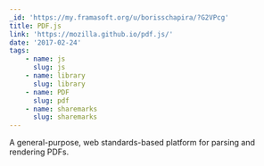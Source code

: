 ```yaml
---
_id: 'https://my.framasoft.org/u/borisschapira/?G2VPcg'
title: PDF.js
link: 'https://mozilla.github.io/pdf.js/'
date: '2017-02-24'
tags:
    - name: js
      slug: js
    - name: library
      slug: library
    - name: PDF
      slug: pdf
    - name: sharemarks
      slug: sharemarks
---
```


<div class="markdown"><p>A general-purpose, web standards-based platform for parsing and rendering PDFs.
</p></div>
